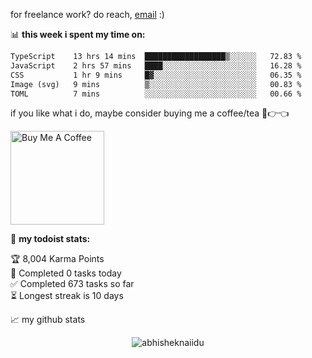 for freelance work? do reach, [email](mailto:abhishknads.work@gmail.com) :)

📊 **this week i spent my time on:**
<!--START_SECTION:waka-->

```txt
TypeScript    13 hrs 14 mins  ██████████████████▒░░░░░░   72.83 %
JavaScript    2 hrs 57 mins   ████░░░░░░░░░░░░░░░░░░░░░   16.28 %
CSS           1 hr 9 mins     █▓░░░░░░░░░░░░░░░░░░░░░░░   06.35 %
Image (svg)   9 mins          ▒░░░░░░░░░░░░░░░░░░░░░░░░   00.83 %
TOML          7 mins          ░░░░░░░░░░░░░░░░░░░░░░░░░   00.66 %
```

<!--END_SECTION:waka-->

if you like what i do, maybe consider buying me a coffee/tea 🥺👉👈

<a href="https://www.buymeacoffee.com/abhisheknaiidu" target="_blank"><img src="https://cdn.buymeacoffee.com/buttons/v2/default-red.png" alt="Buy Me A Coffee" width="150" ></a>

🚧 **my todoist stats:**
<!-- TODO-IST:START -->
🏆  8,004 Karma Points           
🌸  Completed 0 tasks today           
✅  Completed 673 tasks so far           
⏳  Longest streak is 10 days
<!-- TODO-IST:END -->


📈 my github stats

<p align="center"> <img src="https://github-readme-stats.vercel.app/api?username=abhisheknaiidu&show_icons=true&theme=gotham" alt="abhisheknaiidu" />




